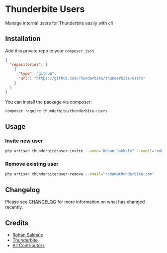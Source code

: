 # Thunderbite Users

Manage internal users for Thunderbite easily with cli

## Installation

Add this private repo to your `composer.json`

```json
{
  "repositories": [
    {
      "type": "github",
      "url": "https://github.com/Thunderbite/thunderbite-users"
    }
  ]
}
```

You can install the package via composer:

```bash
composer require thunderbite/thunderbite-users
```
## Usage

### Invite new user

```bash
php artisan thunderbite:user-invite --name="Rohan Sakhale" --email="rohan@thunderbite.com" --level="Admin"
```

### Remove existing user

```bash
php artisan thunderbite:user-remove --email="rohan@thunderbite.com"
```

## Changelog

Please see [CHANGELOG](CHANGELOG.md) for more information on what has changed recently.

## Credits

- [Rohan Sakhale](https://github.com/RohanSakhale)
- [Thunderbite](https://github.com/Thunderbite)
- [All Contributors](../../contributors)
